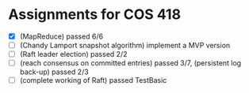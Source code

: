 # Assignments for COS 418

* [x] (MapReduce) passed 6/6 
* [ ] (Chandy Lamport snapshot algorithm) implement a MVP version 
* [ ] (Raft leader election) passed 2/2
* [ ] (reach consensus on committed entries) passed 3/7, (persistent log back-up) passed 2/3
* [ ] (complete working of Raft) passed TestBasic 

